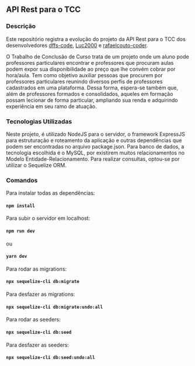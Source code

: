 ## API Rest para o TCC
### Descrição
Este repositório registra a evolução do projeto da API Rest para o TCC dos desenvolvedores 
[dffs-code](http://https://github.com/dffs-code "dff-code"), [Luc2000](https://github.com/Luc2000) e [rafaelcouto-coder](https://github.com/rafaelcouto-coder).

O Trabalho de Conclusão de Curso trata de um projeto onde um aluno pode professores particulares encontrar e professores que procuram aulas podem expor sua disponibilidade ao preço que lhe convém cobrar por hora/aula.
Tem como objetivo auxiliar pessoas que procurem por professores particulares reunindo diversos perfis de professores cadastrados em uma plataforma. Dessa forma, espera-se também que, além de professores formados e consolidados, aqueles em formação possam lecionar de forma particular, ampliando sua renda e adquirindo experiência em seu ramo de atuação. 
### Tecnologias Utilizadas

Neste projeto, é utilizado NodeJS para o servidor, o framework ExpressJS para estruturação e roteamento da aplicação e outras dependências que podem ser encontradas no arquivo package.json.
Para banco de dados, a tecnologia escolhida é o MySQL, por existirem muitos relacionamentos no Modelo Entidade-Relacionamento. Para realizar consultas, optou-se por utilizar o Sequelize ORM. 

### Comandos 

Para instalar todas as dependências:
#### `npm install`
Para subir o servidor em localhost:
#### `npm run dev` 
ou 
#### `yarn dev`
Para rodar as migrations:
#### `npx sequelize-cli db:migrate`
Para desfazer as migrations:
#### `npx sequelize-cli db:migrate:undo:all`
Para rodar as seeders:
#### `npx sequelize-cli db:seed`
Para desfazer as seeders:
#### `npx sequelize-cli db:seed:undo:all`